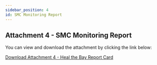 ```yaml
---
sidebar_position: 4
id: SMC Monitoring Report
---
```


## Attachment 4 - SMC Monitoring Report

You can view and download the attachment by clicking the link below:

[Download Attachment 4 - Heal the Bay Report Card](https://github.com/moengineering/CWMA-Attachments/blob/main/Attachment%204%20SMC%202023_Final_Complete.pdf)
